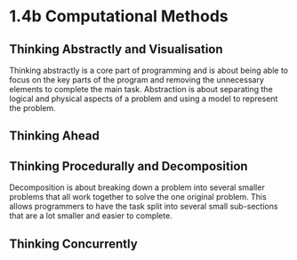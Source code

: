 # 1.4b Computational Methods

## Thinking Abstractly and Visualisation

Thinking abstractly is a core part of programming and is about being able to focus on the key parts of the program and removing the unnecessary elements to complete the main task. Abstraction is about separating the logical and physical aspects of a problem and using a model to represent the problem.

## Thinking Ahead

## Thinking Procedurally and Decomposition

Decomposition is about breaking down a problem into several smaller problems that all work together to solve the one original problem. This allows programmers to have the task split into several small sub-sections that are a lot smaller and easier to complete.

## Thinking Concurrently
